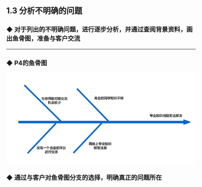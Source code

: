 ##   1.3   分析不明确的问题


###  ◆  对于列出的不明确问题，进行逐步分析，并通过查阅背景资料，画出鱼骨图，准备与客户交流


---

### ◆   P4的鱼骨图


![](/assets/鱼骨图.png)



### ◆   通过与客户对鱼骨图分支的选择，明确真正的问题所在